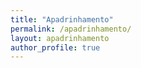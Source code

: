 ```yaml
---
title: "Apadrinhamento"
permalink: /apadrinhamento/
layout: apadrinhamento
author_profile: true
---
```


